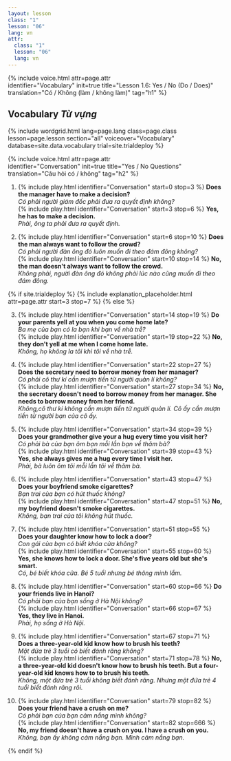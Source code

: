 ```yaml
---
layout: lesson
class: "1"
lesson: "06"
lang: vn
attr:
  class: "1"
  lesson: "06"
  lang: vn
---
```


{%  include voice.html attr=page.attr  
	identifier="Vocabulary"  init=true
	title="Lesson 1.6: Yes / No (Do / Does)"        
	translation="Có / Không (làm / không làm)"
    tag="h1" %}

## Vocabulary *Từ vựng*


{% include wordgrid.html lang=page.lang
		class=page.class 
		lesson=page.lesson 
		section="all"
		voiceover="Vocabulary" 
		database=site.data.vocabulary 
		trial=site.trialdeploy %}

{%  include voice.html attr=page.attr  
	identifier="Conversation"  init=true
	title="Yes / No Questions"        
	translation="Câu hỏi có / không"
    tag="h2" %}

1. {% include play.html identifier="Conversation" start=0 stop=3 %} **Does the manager have to make a decision?**    
*Có phải người giám đốc phải đưa ra quyết định không?*       
{% include play.html identifier="Conversation" start=3 stop=6 %} **Yes, he has to make a decision.**    
*Phải, ông ta phải đưa ra quyết định.*   
      
2. {% include play.html identifier="Conversation" start=6 stop=10 %} **Does the man always want to follow the crowd?**    
*Có phải người đàn ông đó luôn muốn đi theo đám đông không?*     
{% include play.html identifier="Conversation" start=10 stop=14 %} **No, the man doesn't always want to follow the crowd.**    
*Không phải, người đàn ông đó không phải lúc nào cũng muốn đi theo đám đông.*    

{% if site.trialdeploy %}
	{% include explanation_placeholder.html  attr=page.attr     start=3 stop=7 %}
	{% else %}

3. {% include play.html identifier="Conversation" start=14 stop=19 %} **Do your parents yell at you when you come home late?**   
*Ba mẹ của bạn có la bạn khi bạn về nhà trễ?*        
{% include play.html identifier="Conversation" start=19 stop=22 %} **No, they don't yell at me when I come home late.**    
*Không, họ không la tôi khi tôi về nhà trễ.*     

4. {% include play.html identifier="Conversation" start=22 stop=27 %} **Does the secretary need to borrow money from her manager?**    
*Có phải cô thư kí cần mượn tiền từ người quản lí không?*    
{% include play.html identifier="Conversation" start=27 stop=34 %} **No, the secretary doesn't need to borrow money from her manager. She needs to borrow money from her friend.**   
*Không,cô thư kí không cần mượn tiền từ người quản lí. Cô ấy cần mượn tiền từ người bạn của cô ấy.*   

5. {% include play.html identifier="Conversation" start=34 stop=39 %} **Does your grandmother give your a hug every time you visit her?**    
*Có phải bà của bạn ôm bạn mỗi lần bạn về thăm bà?*    
{% include play.html identifier="Conversation" start=39 stop=43 %} **Yes, she always gives me a hug every time I visit her.**    
*Phải, bà luôn ôm tôi mỗi lần tôi về thăm bà.*   

6. {% include play.html identifier="Conversation" start=43 stop=47 %} **Does your boyfriend smoke cigarettes?**   
*Bạn trai của bạn có hút thuốc không?*    
{% include play.html identifier="Conversation" start=47 stop=51 %} **No, my boyfriend doesn't smoke cigarettes.**   
*Không, bạn trai của tôi không hút thuốc.*   

7. {% include play.html identifier="Conversation" start=51 stop=55 %} **Does your daughter know how to lock a door?**    
*Con gái của bạn có biết khóa cửa không?*    
{% include play.html identifier="Conversation" start=55 stop=60 %} **Yes, she knows how to lock a door. She's five years old but she's smart.**   
*Có, bé biết khóa cửa. Bé 5 tuổi nhưng bé thông minh lắm.*   
  
8. {% include play.html identifier="Conversation" start=60 stop=66 %} **Do your friends live in Hanoi?**    
*Có phải bạn của bạn sống ở Hà Nội không?*    
{% include play.html identifier="Conversation" start=66 stop=67 %} **Yes, they live in Hanoi.**   
*Phải, họ sống ở Hà Nội.*   
  
9. {% include play.html identifier="Conversation" start=67 stop=71 %} **Does a three-year-old kid know how to brush his teeth?**    
*Một đứa trẻ 3 tuổi có biết đánh răng không?*    
{% include play.html identifier="Conversation" start=71 stop=78 %} **No, a three-year-old kid doesn't know how to brush his teeth. But a four-year-old kid knows how to to brush his teeth.**   
*Không, một đứa trẻ 3 tuổi không biết đánh răng. Nhưng một đứa trẻ 4 tuổi biết đánh răng rôi.*   
  
10. {% include play.html identifier="Conversation" start=79 stop=82 %} **Does your friend have a crush on me?**   
*Có phải bạn của bạn cảm nắng mình không?*   
{% include play.html identifier="Conversation" start=82 stop=666 %} **No, my friend doesn't have a crush on you. I have a crush on you.**   
*Không, bạn ấy không cảm nắng bạn. Mình cảm nắng bạn.*   
 

{% endif %}